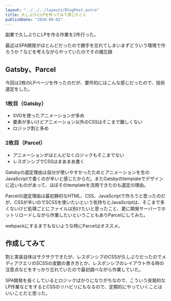 ```yaml
---
layout: "../../../layouts/BlogPost.astro"
title: 久しぶりにLPを作ってみて感じたこと
publishDate: "2020-09-02"
---
```


副業で久しぶりにLPを作る作業を2件行った。

最近はSPA開発がほとんどだったので勝手を忘れてしまいまずどういう環境で作ろうか？などを考えながらやっていたのでその備忘録

## Gatsby、Parcel
今回は2枚のLPページを作ったのだが、要件的にはこんな感じだったので、技術選定をした。

### 1枚目（Gatsby）
- SVGを使ったアニメーションが多め
- 要素が多いけどアニメーション以外のCSSはそこまで難しくない
- ロジック割と多め

### 2枚目（Parcel）
- アニメーションがほとんどなくロジックもそこまでない
- レスポンシブでCSSはまあまあ書く

Gatsbyの選定理由は自分が使いやすかったためとアニメーションを生のJavaScriptで書くのが辛いと感じたからだ。またGatsbyのtemplateでデザインに近いものがあって、ほぼそのtemplateを流用できたのも選定の理由。

Parcelの選定理由は最初静的なHTML、CSS、JavaScriptで作ろうと思ったのだが、CSSが辛いのでSCSSを使いたいという気持ちとJavaScriptは、そこまで多くないけど処理ごとにファイルは別けたいと思ったこと、更に開発サーバーでホットリロードしながら作業したいということもありParcelにしてみた。

webpackにするまでもないような時にParcelはオススメ。

## 作成してみて
割と実装自体はサクサクできたが、レスポンシブのCSSが久しぶりだったのでメディアクエリのSCSSの変数の書き方とか、レスポンシブのレイアウト作る時の注意点などをすっかり忘れていたので最初調べながら作業していた。

SPA開発を長くしているとロジックばかりになりがちなので、こういう突発的なLP作業などをするとCSSのリハビリにもなるので、定期的にやっていくことはいいことだと思った。
